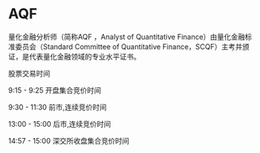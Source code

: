 # AQF
量化金融分析师（简称AQF ，Analyst of Quantitative Finance）由量化金融标准委员会（Standard Committee of Quantitative Finance，SCQF）主考并颁证，是代表量化金融领域的专业水平证书。

股票交易时间

9:15 - 9:25  开盘集合竞价时间

9:30 - 11:30  前市,连续竞价时间

13:00 - 15:00  后市,连续竞价时间

14:57 - 15:00 深交所收盘集合竞价时间

 